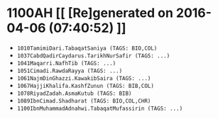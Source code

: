 # 1100AH [[ [Re]generated on 2016-04-06 (07:40:52) ]]

* `1010TamimiDari.TabaqatSaniya (TAGS: BIO,COL)`
* `1037CabdQadirCaydarus.TarikhNurSafir (TAGS: ...)`
* `1041Maqarri.NafhTib (TAGS: ...)`
* `1051Cimadi.RawdaRayya (TAGS: ...)`
* `1061NajmDinGhazzi.KawakibSaira (TAGS: ...)`
* `1067HajjiKhalifa.KashfZunun (TAGS: BIB,COL)`
* `1078RiyadZadah.AsmaKutub (TAGS: BIB)`
* `1089IbnCimad.Shadharat (TAGS: BIO,COL,CHR)`
* `1100IbnMuhammadAdnahwi.TabaqatMufassirin (TAGS: ...)`
